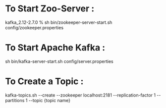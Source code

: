# To Start Zoo-Server :
kafka_2.12-2.7.0 % sh bin/zookeeper-server-start.sh config/zookeeper.properties

# To Start Apache Kafka : 
sh bin/kafka-server-start.sh config/server.properties

# To Create a Topic :
kafka-topics.sh --create --zookeeper localhost:2181 --replication-factor 1 --partitions 1 --topic {topic name}
